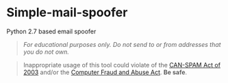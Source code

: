 # Simple-mail-spoofer
Python 2.7 based email spoofer 

> *For educational purposes only. Do not send to or from addresses that you do not own.* 

> Inappropriate usage of this tool could violate of the [CAN-SPAM Act of 2003](https://en.wikipedia.org/wiki/CAN-SPAM_Act_of_2003) and/or the [Computer Fraud and Abuse Act](https://en.wikipedia.org/wiki/Computer_Fraud_and_Abuse_Act). **Be safe**.
